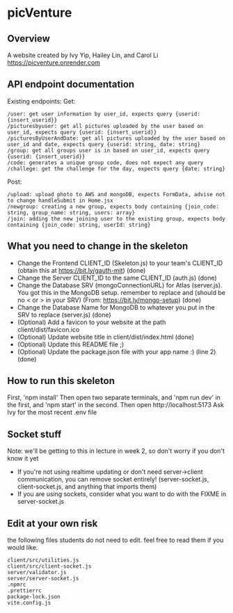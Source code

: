 # picVenture

## Overview

A website created by Ivy Yip, Hailey Lin, and Carol Li
https://picventure.onrender.com

## API endpoint documentation

Existing endpoints:
Get:

```
/user: get user information by user_id, expects query {userid: {insert_userid}}
/picturesbyuser: get all pictures uploaded by the user based on user_id, expects query {userid: {insert_userid}}
/picturesByUserAndDate: get all pictures uploaded by the user based on user_id and date, expects query {userid: string, date: string}
/group: get all groups user is in based on user_id, expects query {userid: {insert_userid}}
/code: generates a unique group code, does not expect any query
/challege: get the challenge for the day, expects query {date: string}
```

Post:

```
/upload: upload photo to AWS and mongoDB, expects FormData, advise not to change handleSubmit in Home.jsx
/newgroup: creating a new group, expects body containing {join_code: string, group_name: string, users: array}
/join: adding the new joining user to the existing group, expects body containing {join_code: string, userId: string}
```

## What you need to change in the skeleton

- Change the Frontend CLIENT_ID (Skeleton.js) to your team's CLIENT_ID (obtain this at https://bit.ly/gauth-mit) (done)
- Change the Server CLIENT_ID to the same CLIENT_ID (auth.js) (done)
- Change the Database SRV (mongoConnectionURL) for Atlas (server.js). You got this in the MongoDB setup. remember to replace <password> and <dbname> (should be no < or > in your SRV) (From: https://bit.ly/mongo-setup) (done)
- Change the Database Name for MongoDB to whatever you put in the SRV to replace <dbname> (server.js) (done)
- (Optional) Add a favicon to your website at the path client/dist/favicon.ico
- (Optional) Update website title in client/dist/index.html (done)
- (Optional) Update this README file ;)
- (Optional) Update the package.json file with your app name :) (line 2) (done)

## How to run this skeleton

First, 'npm install'
Then open two separate terminals, and 'npm run dev' in the first, and 'npm start' in the second.
Then open http://localhost:5173
Ask Ivy for the most recent .env file

<!-- ## How to go from this skeleton to your actual app

Check out this [How to Get Started Guide](http://weblab.is/get-started) -->

## Socket stuff

Note: we'll be getting to this in lecture in week 2, so don't worry if you don't know it yet

- If you're not using realtime updating or don't need server->client communication, you can remove socket entirely! (server-socket.js, client-socket.js, and anything that imports them)
- If you are using sockets, consider what you want to do with the FIXME in server-socket.js

## Edit at your own risk

the following files students do not need to edit. feel free to read them if you would like.

```
client/src/utilities.js
client/src/client-socket.js
server/validator.js
server/server-socket.js
.npmrc
.prettierrc
package-lock.json
vite.config.js
```
